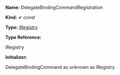 **Name:** DelegateBindingCommandRegistration

**Kind:** ✔ const

**Type:** [IRegistry](https://gitbook-18.gitbook.io/au//kernel/di/interfaces/iregistry)

**Type Reference:**

IRegistry

**Initializer:**

DelegateBindingCommand as unknown as IRegistry

